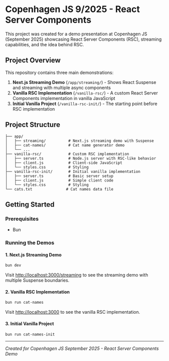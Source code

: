 # Copenhagen JS 9/2025 - React Server Components

This project was created for a demo presentation at Copenhagen JS (September 2025) showcasing React Server Components (RSC), streaming capabilities, and the idea behind RSC.

## Project Overview

This repository contains three main demonstrations:

1. **Next.js Streaming Demo** (`/app/streaming/`) - Shows React Suspense and streaming with multiple async components
2. **Vanilla RSC Implementation** (`/vanilla-rsc/`) - A custom React Server Components implementation in vanilla JavaScript
3. **Initial Vanilla Project** (`/vanilla-rsc-init/`) - The starting point before RSC implementation

## Project Structure

```
├── app/
│   ├── streaming/          # Next.js streaming demo with Suspense
│   ├── cat-names/          # Cat name generator demo
│   └── ...
├── vanilla-rsc/            # Custom RSC implementation
│   ├── server.ts           # Node.js server with RSC-like behavior
│   ├── client.js           # Client-side JavaScript
│   └── styles.css          # Styling
├── vanilla-rsc-init/       # Initial vanilla implementation
│   ├── server.ts           # Basic server setup
│   ├── client.js           # Simple client code
│   └── styles.css          # Styling
└── cats.txt               # Cat names data file
```

## Getting Started

### Prerequisites

- Bun

### Running the Demos

#### 1. Next.js Streaming Demo

```bash
bun dev
```

Visit [http://localhost:3000/streaming](http://localhost:3000/streaming) to see the streaming demo with multiple Suspense boundaries.

#### 2. Vanilla RSC Implementation

```bash
bun run cat-names
```

Visit [http://localhost:3000](http://localhost:3000) to see the vanilla RSC implementation.

#### 3. Initial Vanilla Project

```bash
bun run cat-names-init
```

---

_Created for Copenhagen JS September 2025 - React Server Components Demo_
